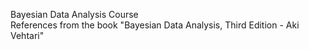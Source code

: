 Bayesian Data Analysis Course <br />
References from the book "Bayesian Data Analysis, Third Edition - Aki Vehtari"